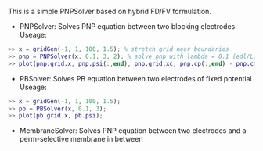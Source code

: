 This is a simple PNPSolver based on hybrid FD/FV formulation.

* PNPSolver: Solves PNP equation between two blocking electrodes.
Useage:
``` MATLAB
>> x = gridGen(-1, 1, 100, 1.5); % stretch grid near boundaries
>> pnp = PNPSolver(x, 0.1, 3, 2); % solve pnp with lambda = 0.1 (edl/L), V = 3 (KT/e), and tf = 2 (L^2/D)
>> plot(pnp.grid.x, pnp.psi(:,end), pnp.grid.xc, pnp.cp(:,end) - pnp.cm(:,end), 'r'); % plot final solution
```

* PBSolver: Solves PB equation between two electrodes of fixed potential
Useage:
``` MATLAB
>> x = gridGen(-1, 1, 100, 1.5);
>> pb = PBSolver(x, 0.1, 3);
>> plot(pb.grid.x, pb.psi);
```
* MembraneSolver: Solves PNP equation between two electrodes and a perm-selective membrane in
  between
